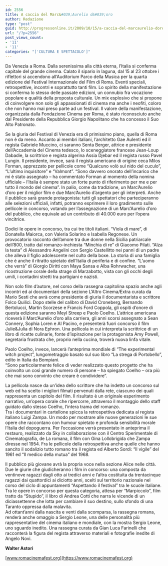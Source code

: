 ```yaml
---
id: 2556
title: A caccia del Marc&#039;Aurelio d&#039;oro
author: Redazione
type: "post"
guid: http://progressonline.it/2009/10/15/a-caccia-del-marcaurelio-doro/
url: "/?p=2556"
post_views_count:
- '11'
- '11'
categories: "['CULTURA E SPETTACOLO']"
---
```


Da Venezia a Roma. Dalla serenissima alla città eterna, l’Italia si conferma capitale del grande cinema. Calato il sipario in laguna, dal 15 al 23 ottobre i riflettori si accendono all’Auditorium Parco della Musica per la quarta edizione del Festival Internazionale del Film di Roma. Eventi speciali, retrospettive, incontri e soprattutto tanti film. Lo spirito della manifestazione si conferma lo stesso delle passate edizioni, un connubio fra vocazione popolare e qualità della proposta culturale. Un mix esplosivo che si propone di coinvolgere non solo gli appassionati di cinema ma anche i neofiti, coloro che non hanno mai preso parte ad un festival. Il valore della manifestazione, organizzata dalla Fondazione Cinema per Roma, è stato riconosciuto anche dal Presidente della Repubblica Giorgio Napolitano che ha concesso il Suo Alto Patronato.

Se la giuria del Festival di Venezia era di primissimo piano, quella di Roma non è da meno. Accanto ai membri italiani, l’architetto Gae Aulenti ed il regista Gabriele Muccino, ci saranno Senta Berger, attrice e presidente dell’Accademia del Cinema tedesco, lo sceneggiatore francese Jean-Loup Dabadie, la scrittrice e regista algerina Assia Djebar ed il regista russo Pavel Lungin. Il presidente, invece, sarà il regista americano di origine ceca Milos Forman, apprezzato per pellicole come “Qualcuno volò sul nido del cuculo”, “L’ultimo inquisitore” e “Valmont”. “Sono davvero onorato dell’incarico che mi è stato assegnato – ha commentato Forman al momento della nomina ufficiale – l’Italia è sempre stato un forte punto di riferimento per me e per tutto il mondo del cinema”. In palio, come da tradizione, un Marc’Aurelio d’oro per il miglior film e due Marc’Aurelio d’argento per gli interpreti. Anche il pubblico sarà grande protagonista: tutti gli spettatori che parteciperanno alle selezioni ufficiali, infatti, potranno esprimere il loro gradimento sulle pellicole in concorso, votando per l’assegnazione di un Marc’Aurelio d’oro del pubblico, che equivale ad un contributo di 40.000 euro per l’opera vincitrice.

Dodici le opere in concorso, tra cui tre titoli italiani. “Viola di mare”, di Donatella Maiorca, con Valeria Solarino e Isabella Regonese. Un provocatorio racconto dell’amore tra due donne nella Sicilia patriarcale dell’800, tratto dal romanzo-inchiesta “Minchia di re” di Giacomo Pilati. “Alza la testa” di Alessandro Angelini con Sergio Castellitto nei panni di un padre che alleva il figlio adolescente nel culto della boxe. La storia di una famiglia che è anche il ritratto spietato dell’Italia di periferia e di confine. “L’uomo che verrà” di Giorgio Diritti con Maya Sansa e Alba Rohrwacher, una ricostruzione corale della strage di Marzabotto, vista con gli occhi degli umili, i contadini stretti tra partigiani e nazisti.

Non solo film d’autore, nel corso della rassegna capitolina spazio anche agli incontri ed ai documentari della sezione L’Altro Cinema/Extra curata da Mario Sesti che avrà come presidente di giuria il documentarista e scrittore Folco Quilici. Dopo stelle del calibro di David Croneberg, Bernando Bertolucci, Martin Scorzese e Francis Ford Coppola, gli ospiti d’onore di questa edizione saranno Meyl Streep e Paolo Coelho. L’attrice americana riceverà il Marc’Aurelio d’oro alla carriera, gli anni scorsi assegnato a Sean Connery, Sophia Loren e Al Pacino, e presenterà fuori concorso il film Julie&amp;Julia di Nora Ephron. Una pellicola in cui interpreta la scrittrice di un libro di ricette culinarie, fonte d’ispirazione per la protagonista Amy Powell, segretaria frustrata che, proprio nella cucina, troverà nuova linfa vitale.

Paolo Coelho, invece, lancerà l’anteprima mondiale di “The experimental witch project”, lungometraggio basato sul suo libro “La strega di Portobello”, edito in Italia da Bompiani.   
“Sono particolarmente felice di veder realizzato questo progetto che ha coinvolto un così grande numero di persone – ha spiegato Coelho – ora più che mai sono convinto che creare è condividere”.

La pellicola nasce da un’idea dello scrittore che ha indetto un concorso sul web ed ha scelto i migliori filmati pervenuti dalla rete, ciascuno dei quali rappresenta un capitolo del film. Il risultato è un originale esperimento narrativo, un’opera corale che ripercorre, attraverso il montaggio dello staff guidato dallo stesso Coelho, l’intera trama del romanzo.   
Tra i documentari in cartellone spicca la retrospettiva dedicata al regista italiano Luigi Zampa. Un modo per mostrare alle nuove generazioni le sue opere che raccontano con humour spietato e profonda sensibilità morale l’Italia del dopoguerra. Per l’occasione verrà presentato in anteprima il restauro, realizzato da Sky in collaborazione con il Centro Sperimentale di Cinematografia, de La romana, il film con Gina Lollobrigida che Zampa diresse nel 1954. Fra le pellicole della retrospettiva anche quelle che hanno sancito il sodalizio tutto romano tra il regista ed Alberto Sordi: “Il vigile” del 1961 ed “Il medico della mutua” del 1968.

Il pubblico più giovane avrà la propria voce nella sezione Alice nelle città. Due le giurie che giudicheranno i film in concorso: una composta da ventinove ragazzi dagli otto ai tredici anni e l’altra costituita da trentacinque ragazzi dai quattordici ai diciotto anni, scelti sul territorio nazionale nel corso del ciclo di appuntamenti “Aspettando il festival” tra le scuole italiane. Tra le opere in concorso per questa categoria, attesa per “Marpiccolo”, film tratto da “Stupido”, il libro di Andrea Cotti che narra le vicende di un diciassettenne che lotta per cambiare il suo destino, sullo sfondo di una Taranto oppressa dalla malavita.   
Ad ottant’anni dalla nascita e venti dalla scomparsa, la rassegna romana, renderà anche omaggio a Sergio Leone, una delle personalità più rappresentative del cinema italiano e mondiale, con la mostra Sergio Leone, uno sguardo inedito. Una rassegna curata da Gian Luca Farinelli che racconterà la figura del regista attraverso materiali e fotografie inedite di Angelo Novi.

**Walter Astori**

[www.romacinemafest.org](https://www.romacinemafest.org)